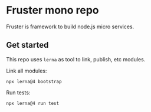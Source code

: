 # Fruster mono repo

Fruster is framework to build node.js micro services.

## Get started

This repo uses `lerna` as tool to link, publish, etc modules.

Link all modules:

```
npx lerna@4 bootstrap
```

Run tests:

```
npx lerna@4 run test
```
